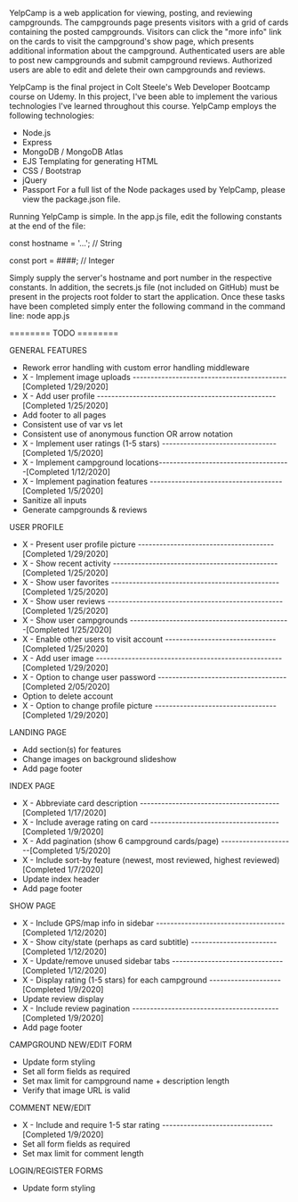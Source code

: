 YelpCamp is a web application for viewing, posting, and reviewing campgrounds. The campgrounds page presents visitors with a grid
of cards containing the posted campgrounds. Visitors can click the "more info" link on the cards to visit the campground's show page,
which presents additional information about the campground. Authenticated users are able to post new campgrounds and submit campground
reviews. Authorized users are able to edit and delete their own campgrounds and reviews.

YelpCamp is the final project in Colt Steele's Web Developer Bootcamp course on Udemy. In this project, I've been able to implement
the various technologies I've learned throughout this course. YelpCamp employs the following technologies:
  - Node.js
  - Express
  - MongoDB / MongoDB Atlas
  - EJS Templating for generating HTML
  - CSS / Bootstrap
  - jQuery
  - Passport
For a full list of the Node packages used by YelpCamp, please view the package.json file.

Running YelpCamp is simple. In the app.js file, edit the following constants at the end of the file:

  const hostname = '...'; // String
  
  const port = ####;      // Integer
  
Simply supply the server's hostname and port number in the respective constants. In addition, the secrets.js file (not included on GitHub)
must be present in the projects root folder to start the application. Once these tasks have been completed simply enter the following
command in the command line:
  node app.js
  
  
======== TODO ========

GENERAL FEATURES
- Rework error handling with custom error handling middleware
- X - Implement image uploads -------------------------------------------[Completed 1/29/2020]
- X - Add user profile --------------------------------------------------[Completed 1/25/2020]
- Add footer to all pages
- Consistent use of var vs let
- Consistent use of anonymous function OR arrow notation
- X - Implement user ratings (1-5 stars) --------------------------------[Completed 1/5/2020]
- X - Implement campground locations-------------------------------------[Completed 1/12/2020]
- X - Implement pagination features -------------------------------------[Completed 1/5/2020]
- Sanitize all inputs
- Generate campgrounds & reviews

USER PROFILE
- X - Present user profile picture --------------------------------------[Completed 1/29/2020]
- X - Show recent activity ----------------------------------------------[Completed 1/25/2020]
- X - Show user favorites -----------------------------------------------[Completed 1/25/2020]
- X - Show user reviews -------------------------------------------------[Completed 1/25/2020]
- X - Show user campgrounds ---------------------------------------------[Completed 1/25/2020]
- X - Enable other users to visit account -------------------------------[Completed 1/25/2020]
- X - Add user image ----------------------------------------------------[Completed 1/29/2020]
- X - Option to change user password ------------------------------------[Completed 2/05/2020]
- Option to delete account
- X - Option to change profile picture ----------------------------------[Completed 1/29/2020]

LANDING PAGE
- Add section(s) for features
- Change images on background slideshow
- Add page footer

INDEX PAGE
- X - Abbreviate card description ---------------------------------------[Completed 1/17/2020]
- X - Include average rating on card ------------------------------------[Completed 1/9/2020]
- X - Add pagination (show 6 campground cards/page) ---------------------[Completed 1/5/2020]
- X - Include sort-by feature (newest, most reviewed, highest reviewed)  [Completed 1/7/2020]
- Update index header
- Add page footer

SHOW PAGE
- X - Include GPS/map info in sidebar   ------------------------------------[Completed 1/12/2020]
- X - Show city/state (perhaps as card subtitle) ------------------------[Completed 1/12/2020]
- X - Update/remove unused sidebar tabs -------------------------------[Completed 1/12/2020]
- X - Display rating (1-5 stars) for each campground --------------------[Completed 1/9/2020]
- Update review display
- X - Include review pagination -----------------------------------------[Completed 1/9/2020]
- Add page footer

CAMPGROUND NEW/EDIT FORM
- Update form styling
- Set all form fields as required
- Set max limit for campground name + description length
- Verify that image URL is valid

COMMENT NEW/EDIT
- X - Include and require 1-5 star rating -------------------------------[Completed 1/9/2020]
- Set all form fields as required
- Set max limit for comment length

LOGIN/REGISTER FORMS
- Update form styling
